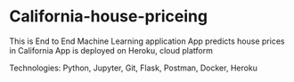 # California-house-priceing


This is End to End Machine Learning application
App predicts house prices in California 
App is deployed on Heroku, cloud platform  


Technologies: Python, Jupyter, Git, Flask, Postman, Docker, Heroku

